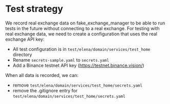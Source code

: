 # Test strategy

We record real exchange data on fake_exchange_manager to be able to run tests in the future without connecting to a real exchange.
For testing with real exchange data, we need to create a configuration that uses the real exchange API key:
- All test configuration is in `test/elena/domain/services/test_home` directory
- Rename `secrets-sample.yaml` to `secrets.yaml`
- Add a Binance testnet API key (https://testnet.binance.vision/)

When all data is recorded, we can:
- remove `test/elena/domain/services/test_home/secrets.yaml`
- remove the .gitignore entry for `test/elena/domain/services/test_home/secrets.yaml`
